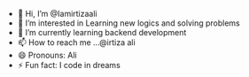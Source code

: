 - 👋 Hi, I’m @Iamirtizaali
- 👀 I’m interested in Learning new logics and solving problems
- 🌱 I’m currently learning backend development
- 📫 How to reach me ...@irtiza ali 
- 😄 Pronouns: Ali
- ⚡ Fun fact: I code in dreams

<!---
Iamirtizaali/Iamirtizaali is a ✨ special ✨ repository because its `README.md` (this file) appears on your GitHub profile.
You can click the Preview link to take a look at your changes.
--->
